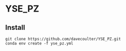 # YSE_PZ

## Install
```
git clone https://github.com/davecoulter/YSE_PZ.git
conda env create -f yse_pz.yml
```
